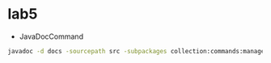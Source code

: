 # lab5
- JavaDocCommand
```sh
javadoc -d docs -sourcepath src -subpackages collection:commands:managers:utility -encoding UTF-8 -windowtitle "Dragon Console App" -doctitle "Dragon Console App Documentation"`
```
